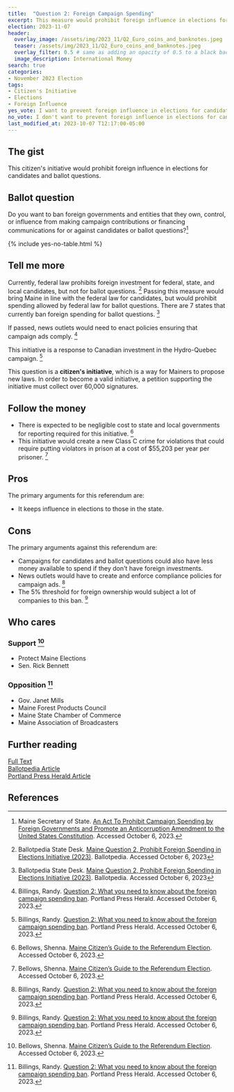 ```yaml
---
title:  "Question 2: Foreign Campaign Spending"
excerpt: This measure would prohibit foreign influence in elections for candidates and ballot questions.
election: 2023-11-07
header:
  overlay_image: /assets/img/2023_11/Q2_Euro_coins_and_banknotes.jpeg
  teaser: /assets/img/2023_11/Q2_Euro_coins_and_banknotes.jpeg
  overlay_filter: 0.5 # same as adding an opacity of 0.5 to a black background
  image_description: International Money
search: true
categories:
- November 2023 Election
tags:
- Citizen's Initiative
- Elections
- Foreign Influence
yes_vote: I want to prevent foreign influence in elections for candidates and ballot questions.
no_vote: I don't want to prevent foreign influence in elections for candidates and ballot questions.
last_modified_at: 2023-10-07 T12:17:00-05:00
---
```

## The gist
This citizen's initiative would prohibit foreign influence in elections for candidates and ballot questions.

## Ballot question
Do you want to ban foreign governments and entities that they own, control, or influence from making campaign contributions or financing communications for or against candidates or ballot questions?[^1]

{% include yes-no-table.html %}


## Tell me more
Currently, federal law prohibits foreign investment for federal, state, and local candidates, but not for ballot questions. [^3] Passing this measure would bring Maine in line with the federal law for candidates, but would prohibit spending allowed by federal law for ballot questions. There are 7 states that currently ban foreign spending for ballot questions. [^3]

If passed, news outlets would need to enact policies ensuring that campaign ads comply. [^4]

This initiative is a response to Canadian investment in the Hydro-Quebec campaign. [^4]

This question is a **citizen's initiative**, which is a way for Mainers to propose new laws. In order to become a valid initiative, a petition supporting the initiative must collect over 60,000 signatures.

## Follow the money
* There is expected to be negligible cost to state and local governments for reporting required for this initiative. [^2]
* This initiative would create a new Class C crime for violations that could require putting violators in prison at a cost of $55,203 per year per prisoner. [^2]

## Pros
The primary arguments for this referendum are:
* It keeps influence in elections to those in the state.

## Cons
The primary arguments against this referendum are:
* Campaigns for candidates and ballot questions could also have less money available to spend if they don't have foreign investments.
* News outlets would have to create and enforce compliance policies for campaign ads. [^4]
* The 5% threshold for foreign ownership would subject a lot of companies to this ban. [^4]

## Who cares
### Support [^2]
* Protect Maine Elections
* Sen. Rick Bennett

### Opposition [^4]
* Gov. Janet Mills
* Maine Forest Products Council
* Maine State Chamber of Commerce
* Maine Association of Broadcasters

## Further reading
[Full Text](https://www.maine.gov/sos/cec/elec/citizens/Prohibit%20Campaign%20Spending%20by%20Foreign.pdf)<br>
[Ballotpedia Article](https://ballotpedia.org/Maine_Question_2,_Prohibit_Foreign_Spending_in_Elections_Initiative_(2023))<br>
[Portland Press Herald Article](https://www.pressherald.com/2023/10/03/question-2-what-you-need-to-know-about-the-foreign-campaign-spending-ban/)

## References
[^1]: Maine Secretary of State. [An Act To Prohibit Campaign Spending by Foreign Governments and Promote an Anticorruption Amendment to the United States Constitution](https://www.maine.gov/sos/cec/elec/citizens/Prohibit%20Campaign%20Spending%20by%20Foreign.pdf). Accessed October 6, 2023.
[^2]: Bellows, Shenna. [Maine Citizen’s Guide to the Referendum Election](https://www.maine.gov/sos/cec/elec/upcoming/pdf/citizensguide23.pdf). Accessed October 6, 2023.
[^3]: Ballotpedia State Desk. [Maine Question 2, Prohibit Foreign Spending in Elections Initiative (2023)](https://ballotpedia.org/Maine_Question_2,_Prohibit_Foreign_Spending_in_Elections_Initiative_(2023)). Ballotpedia. Accessed October 6, 2023
[^4]: Billings, Randy. [Question 2: What you need to know about the foreign campaign spending ban](https://www.pressherald.com/2023/10/03/question-2-what-you-need-to-know-about-the-foreign-campaign-spending-ban/). Portland Press Herald. Accessed October 6, 2023.

